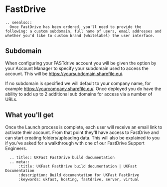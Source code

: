 # FastDrive

```eval_rst
.. seealso::
  Once FastDrive has been ordered, you'll need to provide the following: a custom subdomain, full name of users, email addresses and whether you'd like to custom brand (whitelabel) the user interface.
```
## Subdomain
When configuring your FASTdrive account you will be given the option by your Account Manager to specify your subdomain used to access the account. This will be <https://yoursubdomain.sharefile.eu/>. 

If no subdomain is specified we will default to your company name, for example <https://yourcompany.sharefile.eu/>. Once deployed you do have the ability to add up to 2 additional sub domains for access via a number of URLs. 

## What you'll get
Once the Launch process is complete, each user will receive an email link to activate their account. From that point they'll have access to FastDrive and can start creating folders/uploading data. This will also be explained to you if you've asked for a walkthrough with one of our FastDrive Support Engineers.

```eval_rst
  .. title:: UKFast FastDrive build documentation
  .. meta::
      :title: UKFast FastDrive build documentation | UKFast Documentation
      :description: Build documentation for UKFast FastDrive
      :keywords: ukfast, hosting, fastdrive, server, virtual
```
